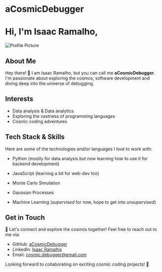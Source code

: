 # aCosmicDebugger
# Hi, I'm Isaac Ramalho, 

![Profile Picture](https://avatars.githubusercontent.com/u/134962260?v=4)

## About Me

Hey there! 👋 I am Isaac Ramalho, but you can call me **aCosmicDebugger**.
I'm passionate about exploring the cosmos, software development and 
diving deep into the universe of debugging.

## Interests

- Data analysis & Data analytics
- Exploring the vastness of programming languages
- Cosmic coding adventures


## Tech Stack &  Skills

Here are some of the technologies and/or languages I love to work with:

- Python  (mostly for data analysis but now learning how to use it for backend development)

- JavaScript (learning a bit for web-dev too)

- Monte Carlo Simulation

- Gaussian Processes

- Machine Learning (_supervised_ for now, hope to get into _unsupervised_)


## Get in Touch

🌌 Let's connect and explore the cosmos together! Feel free to reach out to me via:

- GitHub: [aCosmicDebugger](https://github.com/aCosmicDebugger)
- LinkedIn: [Isaac Ramalho](https://www.linkedin.com/in/isaacramalho)
- Email: [cosmic.debugger@email.com](mailto:acosmicdebugger@gmail.com)

Looking forward to collaborating on exciting cosmic coding projects! 🚀
